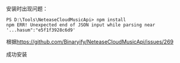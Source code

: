 安装时出现问题：

```
PS D:\Tools\NeteaseCloudMusicApi> npm install
npm ERR! Unexpected end of JSON input while parsing near '...hasum":"e5f1f3928c6d9'
```

根据<https://github.com/Binaryify/NeteaseCloudMusicApi/issues/269>

成功安装